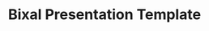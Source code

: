 ---
title: Bixal Presentation Template
template: title
background-color: purple
text-color: orange
---